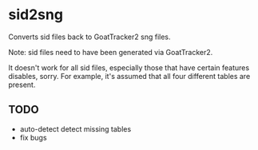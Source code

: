 # sid2sng

Converts sid files back to GoatTracker2 sng files.

Note: sid files need to have been generated via GoatTracker2.

It doesn't work for all sid files, especially those that have certain features disables, sorry.
For example, it's assumed that all four different tables are present.


## TODO

+ auto-detect detect missing tables
+ fix bugs
